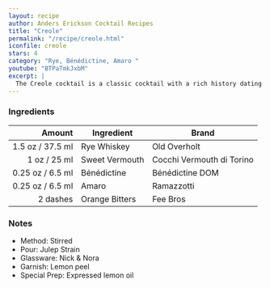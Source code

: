 ```yaml
---
layout: recipe
author: Anders Erickson Cocktail Recipes
title: "Creole"
permalink: "/recipe/creole.html"
iconfile: creole
stars: 4
category: "Rye, Bénédictine, Amaro "
youtube: "BTPaTmkJxbM"
excerpt: |
  The Creole cocktail is a classic cocktail with a rich history dating back to the early 1900s. It is known for its complex and balanced flavor profile, combining the sweetness of vermouth with the bitterness of Amaro and the herbal notes of Bénédictine.
---
```


### Ingredients

|   Amount | Ingredient     | Brand                     |
| -------: | -------------- | ------------------------- |
|   1.5 oz / 37.5 ml | Rye Whiskey    | Old Overholt              |
|     1 oz / 25 ml | Sweet Vermouth | Cocchi Vermouth di Torino |
|  0.25 oz / 6.5 ml | Bénédictine    | Bénédictine DOM           |
|  0.25 oz / 6.5 ml | Amaro          | Ramazzotti                |
| 2 dashes | Orange Bitters | Fee Bros                  |

### Notes

- Method: Stirred
- Pour: Julep Strain
- Glassware: Nick & Nora
- Garnish: Lemon peel
- Special Prep: Expressed lemon oil
